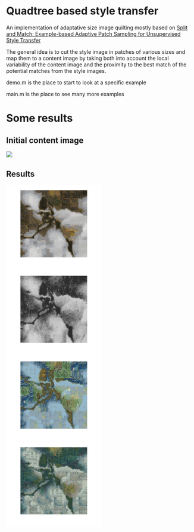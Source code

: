 Quadtree based style transfer
=============================

An implementation of adaptative size image quilting mostly based on [Split and Match: Example-based Adaptive Patch Sampling for Unsupervised Style Transfer](http://oriel.github.io/style_transfer.html) 

The general idea is to cut the style image in patches of various sizes and map them to a content image by taking both into account the local variability of the content image and the proximity to the best match of the potential matches from the style images.

demo.m is the place to start to look at a specific example

main.m is the place to see many more examples


# Some results

## Initial content image

<img src="final-content/flower.jpg" width="256">

## Results

<img src="results/flower-fritz.jpg" width="256">

<img src="results/flower-pencil.jpg" width="256">

<img src="results/flower-first.jpg" width="256">

<img src="results/flower-blum.jpg" width="256">


